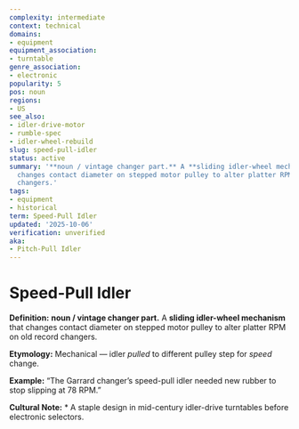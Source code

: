 ```yaml
---
complexity: intermediate
context: technical
domains:
- equipment
equipment_association:
- turntable
genre_association:
- electronic
popularity: 5
pos: noun
regions:
- US
see_also:
- idler-drive-motor
- rumble-spec
- idler-wheel-rebuild
slug: speed-pull-idler
status: active
summary: '**noun / vintage changer part.** A **sliding idler-wheel mechanism** that
  changes contact diameter on stepped motor pulley to alter platter RPM on old record
  changers.'
tags:
- equipment
- historical
term: Speed-Pull Idler
updated: '2025-10-06'
verification: unverified
aka:
- Pitch-Pull Idler
---
```


# Speed-Pull Idler

**Definition:** **noun / vintage changer part.** A **sliding idler-wheel mechanism** that changes contact diameter on stepped motor pulley to alter platter RPM on old record changers.

**Etymology:** Mechanical — idler *pulled* to different pulley step for *speed* change.

**Example:** “The Garrard changer’s speed-pull idler needed new rubber to stop slipping at 78 RPM.”

**Cultural Note:** * A staple design in mid-century idler-drive turntables before electronic selectors.

